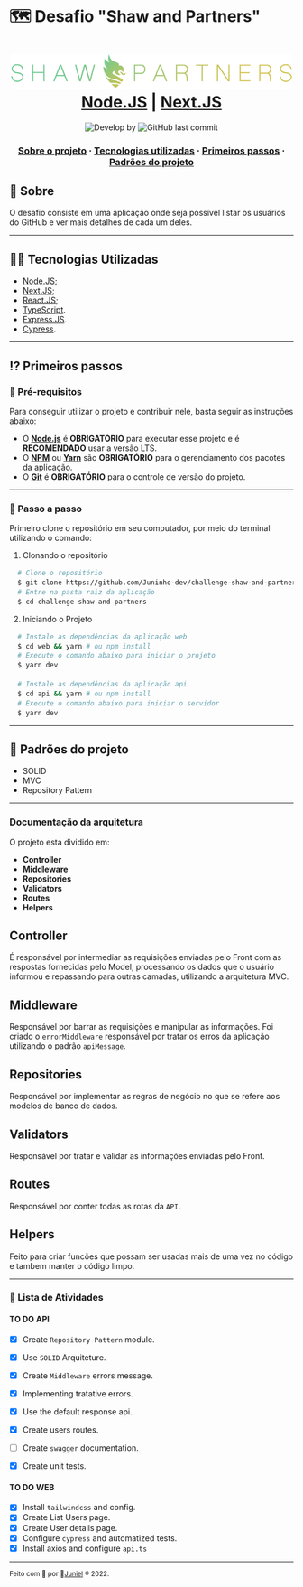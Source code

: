 # 🗺 Desafio "Shaw and Partners"

<h1 align="center">
    <img alt="Shaw" src="./assets/logo-shaw-and-partners.png" width="500px" />
    <br/>
   <a href="https://nodejs.org" target="_blank" rel="noopener">Node.JS</a> | <a href="https://vuejs.org/" target="_blank" rel="noopener">Next.JS</a> 
</h1>

<p align="center">
  <img alt="Develop by" src="https://img.shields.io/badge/Develop%20&%20Made%20by-Juniel-blue?style=flat&logo=Awesome-Lists">
  <img alt="GitHub last commit" src="https://img.shields.io/badge/Made%20with-TypeScript-1f425f.svg?logo=typescript">
</p>

<h3 align="center">
  <a href="#-sobre">Sobre o projeto</a>
  <span> · </span>
  <a href="#-tecnologias-utilizadas">Tecnologias utilizadas</a>
  <span> · </span>
  <a href="#-primeiros-passos">Primeiros passos</a>
  <span> · </span>
  <a href="#-padroes-contribuir">Padrões do projeto</a>
</h3>

## 💭 Sobre

O desafio consiste em uma aplicação onde seja possível listar os usuários do GitHub e ver mais detalhes de cada um deles.

---

## 👨‍💻 Tecnologias Utilizadas

- <a href="https://nodejs.org" target="_blank" rel="noopener">Node.JS</a>;
- <a href="https://nextjs.org/" target="_blank" rel="noopener">Next.JS</a>;
- <a href="https://pt-br.reactjs.org/" target="_blank" rel="noopener">React.JS</a>;
- <a href="https://www.typescriptlang.org/" target="_blank" rel="noopener">TypeScript</a>.
- <a href="https://expressjs.com/" target="_blank" rel="noopener">Express.JS</a>.
- <a href="https://www.cypress.io/" target="_blank" rel="noopener">Cypress</a>.

---

## ⁉ Primeiros passos

### 🤔 Pré-requisitos

Para conseguir utilizar o projeto e contribuir nele, basta seguir as instruções abaixo:

- O **<a href="https://nodejs.org/en/" target="_blank" rel="noopener">Node.js</a>** é **OBRIGATÓRIO** para executar esse projeto e é **RECOMENDADO** usar a versão LTS.
- O **<a href="https://www.npmjs.com/" target="_blank" rel="noopener">NPM</a>** ou **<a href="https://yarnpkg.com/" target="_blank" rel="noopener">Yarn</a>** são **OBRIGATÓRIO** para o gerenciamento dos pacotes da aplicação.
- O **<a href="https://git-scm.com/" target="_blank" rel="noopener">Git</a>** é **OBRIGATÓRIO** para o controle de versão do projeto.

---

### 📝 Passo a passo

Primeiro clone o repositório em seu computador, por meio do terminal utilizando o comando:

1. Clonando o repositório

```sh
  # Clone o repositório
  $ git clone https://github.com/Juninho-dev/challenge-shaw-and-partners.git
  # Entre na pasta raiz da aplicação
  $ cd challenge-shaw-and-partners
```

2. Iniciando o Projeto

```sh
  # Instale as dependências da aplicação web
  $ cd web && yarn # ou npm install
  # Execute o comando abaixo para iniciar o projeto
  $ yarn dev

  # Instale as dependências da aplicação api
  $ cd api && yarn # ou npm install
  # Execute o comando abaixo para iniciar o servidor
  $ yarn dev
```
---
## 💯 Padrões do projeto

 - SOLID
 - MVC
 - Repository Pattern

 ---
### Documentação da arquitetura
 O projeto esta dividido em:
 - **Controller**
 - **Middleware**
 - **Repositories**
 - **Validators**
 - **Routes**
 - **Helpers**

## Controller
É responsável por intermediar as requisições enviadas pelo Front com as respostas fornecidas pelo Model, processando os dados que o usuário informou e repassando para outras camadas, utilizando a arquitetura MVC.

## Middleware
Responsável por barrar as requisições e manipular as informações. Foi criado o `errorMiddleware` responsável por tratar os erros da aplicação utilizando o padrão `apiMessage`.

## Repositories
Responsável por implementar as regras de negócio no que se refere aos modelos de banco de dados.

## Validators
Responsável por tratar e validar as informações enviadas pelo Front.

## Routes
Responsável por conter todas as rotas da `API`.

## Helpers
Feito para criar funcões que possam ser usadas mais de uma vez no código e tambem manter o código limpo.

---
### 🚧 Lista de Atividades

#### TO DO API
- [x] Create `Repository Pattern` module.
- [x] Use `SOLID` Arquiteture.
- [x] Create `Middleware` errors message.
- [x] Implementing tratative errors.
- [x] Use the default response api.
- [x] Create users routes.
- [ ] Create `swagger` documentation.
- [x] Create unit tests.


#### TO DO WEB
- [x] Install `tailwindcss` and config.
- [x] Create List Users page.
- [x] Create User details page.
- [x] Configure `cypress` and automatized tests.
- [x] Install axios and configure `api.ts`

---

<sup> Feito com 💙 por 👾<a href="https://github.com/juninho-dev/" target="_blank" rel="noopener">Juniel</a> ® 2022.</sup>
